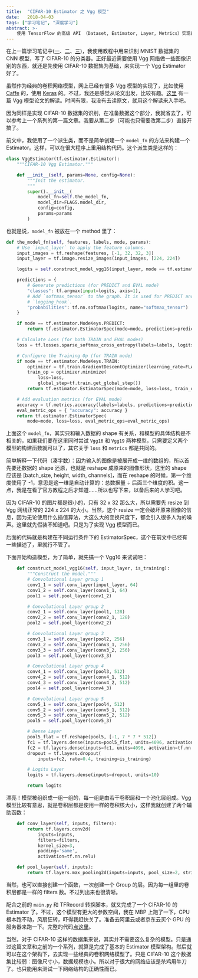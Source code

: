 ```yaml
---
title:  "CIFAR-10 Estimator 之 Vgg 模型"
date:   2018-04-03
tags: ["学习笔记", "深度学习"]
abstract: >-
    使用 TensorFlow 的高级 API （Dataset, Estimator, Layer, Metrics）实现的 CIFAR-10 Vgg 模型。
---
```


在上一篇学习笔记中([一](http://www.holmesconan.me/2018/03/cifar10-estimator-1.html)、[二](http://www.holmesconan.me/2018/03/cifar10-estimator-2.html)、[三](http://www.holmesconan.me/2018/03/cifar10-estimator-3.html))，我使用教程中用来识别 MNIST 数据集的 CNN 模型，写了 CIFAR-10 的分类器。正好最近需要使用 Vgg 网络做一些图像识别的东西，就还是先使用 CIFAR-10 数据集为基础，来实现一个 Vgg Estimator 好了。

虽然作为经典的卷积网络模型，网上已经有很多 Vgg 模型的实现了，比如使用 [Caffe](https://github.com/davidgengenbach/vgg-caffe) 的，使用 [Keras](https://github.com/keras-team/keras/blob/master/keras/applications/vgg16.py) 的。不过，我还是感觉从论文出发，比较有趣。[这里](https://blog.csdn.net/whiteinblue/article/details/43560491) 有一篇 Vgg 模型论文的解读。时间有限，我没有去读原文，就用这个解读来入手吧。

因为同样是实现 CIFAR-10 数据集的识别，在准备数据这个部分，我就省去了，可以参考上一个系列的第一篇文章。我要从第二步（可能也只需要改第二步）直接开搞了。

前文中，我使用了一个派生类，而不是简单创建一个 `model_fn` 的方法来构建一个 Estimator。这样，可以在很大程序上重用结构代码。这个派生类是这样的：

```python
class VggEstimator(tf.estimator.Estimator):
    """CIFAR-10 Vgg Estimator."""

    def __init__(self, params=None, config=None):
        """Init the estimator.
        """
        super().__init__(
            model_fn=self.the_model_fn,
            model_dir=FLAGS.model_dir,
            config=config,
            params=params
        )
```

也就是说，`model_fn` 被放在一个 method 里了：

```python
def the_model_fn(self, features, labels, mode, params):
    # Use `input_layer` to apply the feature columns.
    input_images = tf.reshape(features, [-1, 32, 32, 3])
    input_layer = tf.image.resize_images(input_images, [224, 224])

    logits = self.construct_model_vgg16(input_layer, mode == tf.estimator.ModeKeys.TRAIN)

    predictions = {
        # Generate predictions (for PREDICT and EVAL mode)
        "classes": tf.argmax(input=logits, axis=1),
        # Add `softmax_tensor` to the graph. It is used for PREDICT and by the
        # `logging_hook`.
        "probabilities": tf.nn.softmax(logits, name="softmax_tensor")
    }

    if mode == tf.estimator.ModeKeys.PREDICT:
        return tf.estimator.EstimatorSpec(mode=mode, predictions=predictions)

    # Calculate Loss (for both TRAIN and EVAL modes)
    loss = tf.losses.sparse_softmax_cross_entropy(labels=labels, logits=logits)

    # Configure the Training Op (for TRAIN mode)
    if mode == tf.estimator.ModeKeys.TRAIN:
        optimizer = tf.train.GradientDescentOptimizer(learning_rate=FLAGS.learning_rate)
        train_op = optimizer.minimize(
            loss=loss,
            global_step=tf.train.get_global_step())
        return tf.estimator.EstimatorSpec(mode=mode, loss=loss, train_op=train_op)

    # Add evaluation metrics (for EVAL mode)
    accuracy = tf.metrics.accuracy(labels=labels, predictions=predictions["classes"])    
    eval_metric_ops = { "accuracy": accuracy }
    return tf.estimator.EstimatorSpec(
        mode=mode, loss=loss, eval_metric_ops=eval_metric_ops)
```

上面这个 `model_fn`，其实只和输入数据的 shape 有关系，和模型的具体结构是不相关的，如果我们要在这里同时尝试 `Vgg16` 和 `Vgg19` 两种模型，只需要定义两个模型的构建函数就可以了，其它关于 `loss` 和 `metrics` 都是共同的。

简单解释一下代码（凑字数）：因为输入的图像是被展开成一维的数组的，所以首先要还数据的 shape 还原，也就是 reshape 成原来的图像形状，这里的 shape 应该是 [batch_size, height, width, channels]，而在 reshape 的时候，第一个维度使用了 -1，意思是这一维是自动计算的：总数据量 ÷ 后面三个维度的积。这一点，我是在看了官方教程之后才知道……所以也写下来，以备后来的人学习吧。

因为 CIFAR-10 的图片都是很小的，只有 32 x 32 那么大，所以需要先 resize 到 Vgg 网线正常的 224 x 224 的大小。当然，这个 resize 一定会破坏原来图像的信息，因为无论使用什么插值算法，大这么大的变换尺度下，都会引入很多人为的噪声。这里就先假装不知道吧。只是为了实现 Vgg 模型而已。

后面的代码就是构建在不同运行条件下的 EstimatorSpec，这个在前文中已经有一些描述了，里就行不管了。

下面开始构造模型，为了简单，就先搞一个 Vgg16 来试试吧：

```python
    def construct_model_vgg16(self, input_layer, is_training):
        """Construct the model."""
        # Convolutional Layer group 1
        conv1_1 = self.conv_layer(input_layer, 64)
        conv1_2 = self.conv_layer(conv1_1, 64)
        pool1 = self.pool_layer(conv1_2)

        # Convolutional Layer group 2
        conv2_1 = self.conv_layer(pool1, 128)
        conv2_2 = self.conv_layer(conv2_1, 128)
        pool2 = self.pool_layer(conv2_2)

        # Convolutional Layer group 3
        conv3_1 = self.conv_layer(pool2, 256)
        conv3_2 = self.conv_layer(conv3_1, 256)
        conv3_3 = self.conv_layer(conv3_2, 256)
        pool3 = self.pool_layer(conv3_3)

        # Convolutional Layer group 4
        conv4_1 = self.conv_layer(pool3, 512)
        conv4_2 = self.conv_layer(conv4_1, 512)
        conv4_3 = self.conv_layer(conv4_2, 512)
        pool4 = self.pool_layer(conv4_3)

        # Convolutional Layer group 5
        conv5_1 = self.conv_layer(pool4, 512)
        conv5_2 = self.conv_layer(conv5_1, 512)
        conv5_3 = self.conv_layer(conv5_2, 512)
        pool5 = self.pool_layer(conv5_3)

        # Dense Layer
        pool5_flat = tf.reshape(pool5, [-1, 7 * 7 * 512])
        fc1 = tf.layers.dense(inputs=pool5_flat, units=4096, activation=tf.nn.relu)
        fc2 = tf.layers.dense(inputs=fc1, units=4096, activation=tf.nn.relu)
        dropout = tf.layers.dropout(
            inputs=fc2, rate=0.4, training=is_training)

        # Logits Layer
        logits = tf.layers.dense(inputs=dropout, units=10)

        return logits
```

漂亮！模型被组织成一组一组的，每一组是由若干卷积层和一个池化层组成。Vgg 模型比较有意思，就是卷积层都是使用一样的卷积核大小，这样我就创建了两个辅助函数：

```python
    def conv_layer(self, inputs, filters):
        return tf.layers.conv2d(
            inputs=inputs,
            filters=filters,
            kernel_size=3,
            padding='same',
            activation=tf.nn.relu)

    def pool_layer(self, inputs):
        return tf.layers.max_pooling2d(inputs=inputs, pool_size=2, strides=2)
```

当然，也可以直接创建一个函数，一次创建一个 Group 的层。因为每一组里的卷积层都是一样的 filters 数。不过列出来也很清晰。

配合之前的 `main.py` 和 TFRecord 转换脚本，就又完成了一个 CIFAR-10 的 Estimator 了。不过，这个模型有更大的参数空间，我在 MBP 上跑了一下，CPU 根本跑不动，风扇狂转，吓得我赶快关了。准备去阿里云或者京东云买个 GPU 的服务器来跑一下。完整的代码[点这里](https://github.com/holmescn/deep-learning-practice/blob/master/tensorflow/estimators/cifar10/vgg_estimator.py)。

当然，对于 CIFAR-10 这样的数据集来说，其实并不需要这么复杂的模型。只是通过这篇文章和之前的一个系列，就算是完成了基本的 Estimator 模型架构。然后就可以在这个架构下，去实现一些经典的卷积网络模型了。只是 CIFAR-10 这个数据集比较弱：图像尺寸小，数据规模也小。所以对于很大的网络应该是杀鸡用牛刀了。也只能用来测试一下网络结构的正确性而已。
